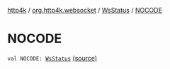[http4k](../../index.md) / [org.http4k.websocket](../index.md) / [WsStatus](index.md) / [NOCODE](./-n-o-c-o-d-e.md)

# NOCODE

`val NOCODE: `[`WsStatus`](index.md) [(source)](https://github.com/http4k/http4k/blob/master/http4k-core/src/main/kotlin/org/http4k/websocket/WsStatus.kt#L9)